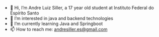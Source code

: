 - 👋 Hi, I’m Andre Luiz Siller, a 17 year old student at Instituto Federal do Espírito Santo
- 👀 I’m interested in java and backend technologies
- 🌱 I’m currently learning Java and Springboot
- 📫 How to reach me: andresiller.es@gmail.com

